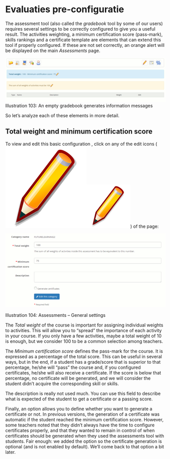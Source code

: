 # Evaluaties pre-configuratie

The assessment tool \(also called the _gradebook_ tool by some of our users\) requires several settings to be correctly configured to give you a useful result. The activities weighting, a minimum certification score \(pass-mark\), skills rankings and a certificate template are elements that can extend this tool if properly configured. If these are not set correctly, an orange alert will be displayed on the main _Assessments_ page.

![](../../.gitbook/assets/image3%20%2811%29.png)Illustration 103: An empty gradebook generates information messages

So let’s analyze each of these elements in more detail.

## Total weight and minimum certification score <a id="total-weight-and-minimum-certification-score"></a>

To view and edit this basic configuration , click on any of the edit icons \( ![](../../.gitbook/assets/graphics182%20%281%29.svg)![](../../.gitbook/assets/graphics182%20%283%29.png)\) of the page:

![](../../.gitbook/assets/images132%20%284%29.png)

Illustration 104: Assessments – General settings

The _Total weight_ of the course is important for assigning individual weights to activities. This will allow you to “spread” the importance of each activity in your course. If you only have a few activities, maybe a total weight of 10 is enough, but we consider 100 to be a common selection among teachers.

The _Minimum_ _certification score_ defines the pass-mark for the course. It is expressed as a percentage of the total score. This can be useful in several ways, but in the end, if a student has a grade/score that is superior to that percentage, he/she will “pass” the course and, if you configured certificates, he/she will also receive a certificate. If the score is below that percentage, no certificate will be generated, and we will consider the student didn’t acquire the corresponding skill or skills.

The description is really not used much. You can use this field to describe what is expected of the student to get a certificate or a passing score.

Finally, an option allows you to define whether you want to generate a certificate or not. In previous versions, the generation of a certificate was automatic if the student reached the minimum certification score. However, some teachers noted that they didn’t always have the time to configure certificates properly, and that they wanted to remain in control of when certificates should be generated when they used the assessments tool with students. Fair enough: we added the option so the certificate generation is optional \(and is not enabled by default\). We’ll come back to that option a bit later.

